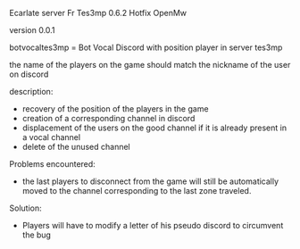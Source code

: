 Ecarlate server Fr
Tes3mp 0.6.2 Hotfix
OpenMw

version 0.0.1

botvocaltes3mp = Bot Vocal Discord with position player in server tes3mp

the name of the players on the game should match the nickname of the user on discord

description:
- recovery of the position of the players in the game
- creation of a corresponding channel in discord
- displacement of the users on the good channel if it is already present in a vocal channel
- delete of the unused channel

Problems encountered:

- the last players to disconnect from the game will still be automatically moved to the channel corresponding to the last zone traveled.

Solution: 

- Players will have to modify a letter of his pseudo discord to circumvent the bug
